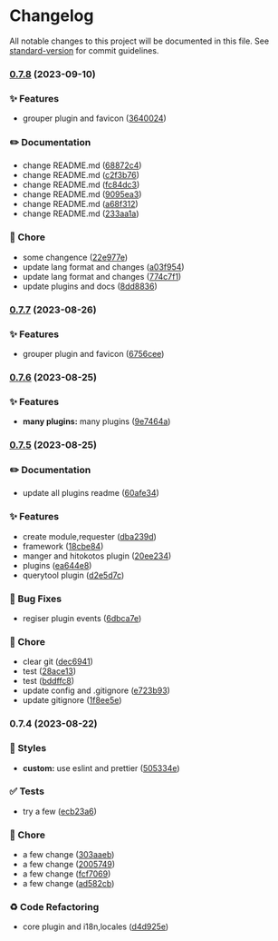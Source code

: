 # Changelog

All notable changes to this project will be documented in this file. See [standard-version](https://github.com/conventional-changelog/standard-version) for commit guidelines.

### [0.7.8](https://github.com/kotorijs/kotori/compare/v0.7.7...v0.7.8) (2023-09-10)

### ✨ Features

- grouper plugin and favicon ([3640024](https://github.com/kotorijs/kotori/commit/3640024d5a8b289826b2068a4a78b9397b9fdb5f))

### ✏️ Documentation

- change README.md ([68872c4](https://github.com/kotorijs/kotori/commit/68872c4bfc95ed94d12db7474baf3bc45225f8d9))
- change README.md ([c2f3b76](https://github.com/kotorijs/kotori/commit/c2f3b76b8391c66a624d3788baa46d0c53870358))
- change README.md ([fc84dc3](https://github.com/kotorijs/kotori/commit/fc84dc3fe43160ac462603ddd284b2cb63e8029c))
- change README.md ([9095ea3](https://github.com/kotorijs/kotori/commit/9095ea3177f18f63cb352d2ba752a73f135e3139))
- change README.md ([a68f312](https://github.com/kotorijs/kotori/commit/a68f3126177cfc9da3c31fbad75df4df6d907f1b))
- change README.md ([233aa1a](https://github.com/kotorijs/kotori/commit/233aa1a99aeda66a59f77618b78ea6af5905d075))

### 🚀 Chore

- some changence ([22e977e](https://github.com/kotorijs/kotori/commit/22e977ee1da4b97a57698e74d8c27c0fbc125b5a))
- update lang format and changes ([a03f954](https://github.com/kotorijs/kotori/commit/a03f95458d373260bcc8c870181d1b55bff48170))
- update lang format and changes ([774c7f1](https://github.com/kotorijs/kotori/commit/774c7f1617890d0e754b369abe6c2565661f5510))
- update plugins and docs ([8dd8836](https://github.com/kotorijs/kotori/commit/8dd883695ee761ba96324987f9ce597d63906bab))

### [0.7.7](https://github.com/kotorijs/kotori/compare/v0.7.6...v0.7.7) (2023-08-26)

### ✨ Features

- grouper plugin and favicon ([6756cee](https://github.com/kotorijs/kotori/commit/6756cee88a5bf1e1b9e88a2becef1023ca401b3a))

### [0.7.6](https://github.com/kotorijs/kotori/compare/v0.7.5...v0.7.6) (2023-08-25)

### ✨ Features

- **many plugins:** many plugins ([9e7464a](https://github.com/kotorijs/kotori/commit/9e7464ad6c0bc3e10a673063d762eb469b8cf74c))

### [0.7.5](https://github.com/kotorijs/kotori/compare/v0.7.4...v0.7.5) (2023-08-25)

### ✏️ Documentation

- update all plugins readme ([60afe34](https://github.com/kotorijs/kotori/commit/60afe3488ac90d5b7a49dfcd702d27880ab2f0ff))

### ✨ Features

- create module,requester ([dba239d](https://github.com/kotorijs/kotori/commit/dba239dbd4f1c4fe0067e4b603aab62c31049063))
- framework ([18cbe84](https://github.com/kotorijs/kotori/commit/18cbe84ecb5cbbca91c009db5f2e2bd5db0a9351))
- manger and hitokotos plugin ([20ee234](https://github.com/kotorijs/kotori/commit/20ee23496a209433c656032d300e5474da664945))
- plugins ([ea644e8](https://github.com/kotorijs/kotori/commit/ea644e85641f39ddbe2fb0b3790cd401d2c758b8))
- querytool plugin ([d2e5d7c](https://github.com/kotorijs/kotori/commit/d2e5d7c1465d58b84fb916d52c71985bd391f75f))

### 🐛 Bug Fixes

- regiser plugin events ([6dbca7e](https://github.com/kotorijs/kotori/commit/6dbca7e436abc05842f51154af12a12d22e7c196))

### 🚀 Chore

- clear git ([dec6941](https://github.com/kotorijs/kotori/commit/dec6941a1346cecb8cc9556958d168219fab6e26))
- test ([28ace13](https://github.com/kotorijs/kotori/commit/28ace134947815eeca6923df66bfe2bcb2a1117d))
- test ([bddffc8](https://github.com/kotorijs/kotori/commit/bddffc8d05a222a47573baa5aec0bed7bb4a3acf))
- update config and .gitignore ([e723b93](https://github.com/kotorijs/kotori/commit/e723b931b627ded62325a2a2ccc624532309ba2c))
- update gitignore ([1f8ee5e](https://github.com/kotorijs/kotori/commit/1f8ee5e8f911cc52fa7b9a9c568b31faf4272b24))

### 0.7.4 (2023-08-22)

### 💄 Styles

- **custom:** use eslint and prettier ([505334e](https://github.com/kotorijs/kotori/commit/505334eb75705c142de7d3c51ea977000f5aa9d0))

### ✅ Tests

- try a few ([ecb23a6](https://github.com/kotorijs/kotori/commit/ecb23a65ac07c086a093f4632f54d0adf55e8bd9))

### 🚀 Chore

- a few change ([303aaeb](https://github.com/kotorijs/kotori/commit/303aaeb2e7830f351fc95ccf99c4733714a14b44))
- a few change ([2005749](https://github.com/kotorijs/kotori/commit/2005749e491eceb22d7a69af3252a30430b81169))
- a few change ([fcf7069](https://github.com/kotorijs/kotori/commit/fcf70698ef8f40a3063627e833f9565e835c6cd1))
- a few change ([ad582cb](https://github.com/kotorijs/kotori/commit/ad582cb1424fda24085b4a7278df589acc0174dd))

### ♻️ Code Refactoring

- core plugin and i18n,locales ([d4d925e](https://github.com/kotorijs/kotori/commit/d4d925e220c2cea01403a4339fe3dcfd2790a0e4))
